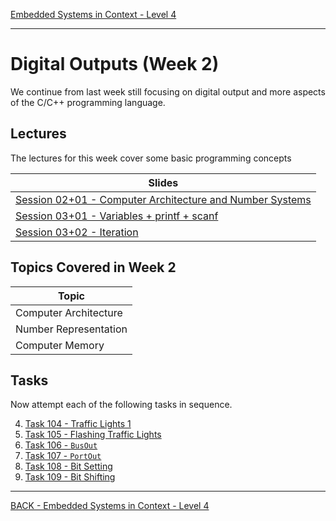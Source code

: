 [Embedded Systems in Context - Level 4](README.md)

---

# Digital Outputs (Week 2)
We continue from last week still focusing on digital output and more aspects of the C/C++ programming language.

## Lectures
The lectures for this week cover some basic programming concepts

| Slides |
| --- |
| [Session 02+01 -  Computer Architecture and Number Systems](https://liveplymouthac-my.sharepoint.com/:p:/g/personal/nicholas_outram_plymouth_ac_uk/EWx7TU3xAZJCsiP7IRQwRO0B4SmFZjx-_P15x9a2ErUPag) |
| [Session 03+01 - Variables + printf + scanf](https://liveplymouthac-my.sharepoint.com/:p:/g/personal/nicholas_outram_plymouth_ac_uk/ET-lZkT0siJEp6p10C06lxYBYltE1AaFuhY6dRLyHyBcTg?e=uJ3PK4) |
| [Session 03+02 - Iteration](https://liveplymouthac-my.sharepoint.com/:p:/g/personal/nicholas_outram_plymouth_ac_uk/EehKTtTJ5ahPg7nl395kuuEBnFX4gvgVrEQLRLGAeVRn5A) |

## Topics Covered in Week 2

| Topic |
| --- |
| Computer Architecture |
| Number Representation |
| Computer Memory |


## Tasks
Now attempt each of the following tasks in sequence.

 4. [Task 104 - Traffic Lights 1]()
 1. [Task 105 - Flashing Traffic Lights]()
 1. [Task 106 - `BusOut`]()
 1. [Task 107 - `PortOut`](TASK107.md)
 1. [Task 108 - Bit Setting]()
 1. [Task 109 - Bit Shifting]()

---

[BACK - Embedded Systems in Context - Level 4](README.md)